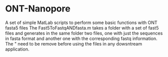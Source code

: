 # ONT-Nanopore
A set of simple MatLab scripts to perform some basic functions with ONT fasta5 files
The Fast5ToFastqANDfasta.m takes a folder with a set of fast5 files and generates in the same folder two files, one with just the sequences in fasta format and another one with the corresponding fastq information. The " need to be remove before using the files in any dowsntream application. 
